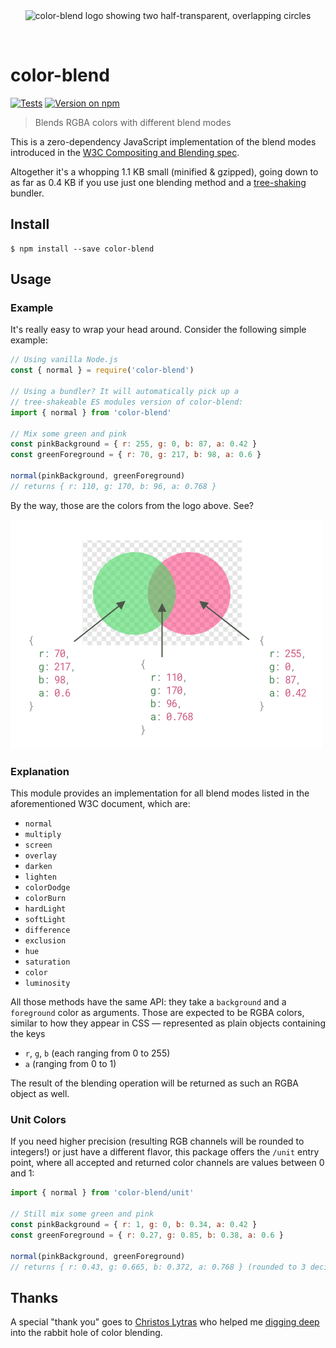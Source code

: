 <div align="center">
  <br>
  <br>

![color-blend logo showing two half-transparent, overlapping circles](https://cdn.jsdelivr.net/gh/Loilo/color-blend@61bf569ab93e02df2291f47585d3e554acc0c9a1/color-blend.svg)

  <br>
</div>

# color-blend

[![Tests](https://badgen.net/github/checks/loilo/color-blend/master)](https://github.com/loilo/color-blend/actions)
[![Version on npm](https://badgen.net/npm/v/color-blend)](https://www.npmjs.com/package/color-blend)

> Blends RGBA colors with different blend modes

This is a zero-dependency JavaScript implementation of the blend modes introduced in the [W3C Compositing and Blending spec](https://www.w3.org/TR/compositing-1/).

Altogether it's a whopping 1.1 KB small (minified & gzipped), going down to as far as 0.4 KB if you use just one blending method and a [tree-shaking](https://en.wikipedia.org/wiki/Tree_shaking) bundler.

## Install

```console
$ npm install --save color-blend
```

## Usage

### Example

It's really easy to wrap your head around. Consider the following simple example:

```js
// Using vanilla Node.js
const { normal } = require('color-blend')

// Using a bundler? It will automatically pick up a
// tree-shakeable ES modules version of color-blend:
import { normal } from 'color-blend'

// Mix some green and pink
const pinkBackground = { r: 255, g: 0, b: 87, a: 0.42 }
const greenForeground = { r: 70, g: 217, b: 98, a: 0.6 }

normal(pinkBackground, greenForeground)
// returns { r: 110, g: 170, b: 96, a: 0.768 }
```

By the way, those are the colors from the logo above. See?

![Visual representation of the example code](explanation.png)

### Explanation

This module provides an implementation for all blend modes listed in the aforementioned W3C document, which are:

- `normal`
- `multiply`
- `screen`
- `overlay`
- `darken`
- `lighten`
- `colorDodge`
- `colorBurn`
- `hardLight`
- `softLight`
- `difference`
- `exclusion`
- `hue`
- `saturation`
- `color`
- `luminosity`

All those methods have the same API: they take a `background` and a `foreground` color as arguments.
Those are expected to be RGBA colors, similar to how they appear in CSS — represented as plain objects containing the keys

- `r`, `g`, `b` (each ranging from 0 to 255)
- `a` (ranging from 0 to 1)

The result of the blending operation will be returned as such an RGBA object as well.

### Unit Colors

If you need higher precision (resulting RGB channels will be rounded to integers!) or just have a different flavor, this package offers the `/unit` entry point, where all accepted and returned color channels are values between 0 and 1:

```javascript
import { normal } from 'color-blend/unit'

// Still mix some green and pink
const pinkBackground = { r: 1, g: 0, b: 0.34, a: 0.42 }
const greenForeground = { r: 0.27, g: 0.85, b: 0.38, a: 0.6 }

normal(pinkBackground, greenForeground)
// returns { r: 0.43, g: 0.665, b: 0.372, a: 0.768 } (rounded to 3 decimals for brevity)
```

## Thanks

A special "thank you" goes to [Christos Lytras](https://github.com/clytras) who helped me [digging deep](https://stackoverflow.com/questions/40796852/mix-two-non-opaque-colors-with-hue-blend-mode) into the rabbit hole of color blending.
